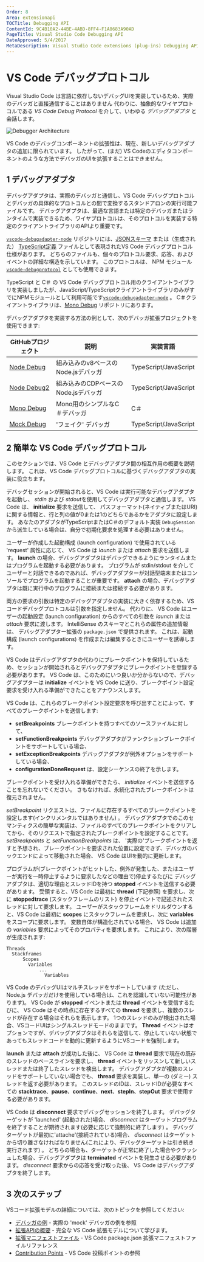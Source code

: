 ```yaml
---
Order: 8
Area: extensionapi
TOCTitle: Debugging API
ContentId: 9C4B10A2-44BE-4ABD-8FF4-F1A8683A90AD
PageTitle: Visual Studio Code Debugging API
DateApproved: 5/4/2017
MetaDescription: Visual Studio Code extensions (plug-ins) Debugging API.
---
```


# VS Code デバッグプロトコル

  Visual Studio Code は言語に依存しないデバッグUIを実装しているため、実際のデバッガと直接通信することはありません
  代わりに、抽象的なワイヤプロトコルである *VS Code Debug Protocol* を介して、いわゆる *デバッグアダプタ* と会話します。

  ![Debugger Architecture](images/api-debugging/debug-arch.png)

  VS Code のデバッグコンポーネントの拡張性は、現在、新しいデバッグアダプタの追加に限られています。
  したがって、(まだ) VS Codeのエディタコンポーネントのような方法でデバッガのUIを拡張することはできません。

## 1 デバッグアダプタ

  デバッグアダプタは、実際のデバッガと通信し、VS Code デバッグプロトコルとデバッガの具体的なプロトコルとの間で変換するスタンドアロンの実行可能ファイルです。
  デバッグアダプタは、最適な言語または特定のデバッガまたはランタイムで実装できるため、ワイヤプロトコルは、そのプロトコルを実装する特定のクライアントライブラリのAPIより重要です。

  [`vscode-debugadapter-node`](https://github.com/Microsoft/vscode-debugadapter-node) リポジトリには、[JSONスキーマ](https://github.com/Microsoft/vscode-debugadapter-node/blob/master/debugProtocol.json) または（生成された） [TypeScript定義](https://github.com/Microsoft/vscode-debugadapter-node/blob/master/protocol/src/debugProtocol.ts) ファイルとして表現されたVS Code デバッグプロトコル仕様があります。
  どちらのファイルも、個々のプロトコル要求、応答、およびイベントの詳細な構造を示しています。
  このプロトコルは、 NPM モジュール [`vscode-debugprotocol`](https://www.npmjs.com/package/vscode-debugprotocol) としても使用できます。

  TypeScript と C＃ の VS Code デバッグプロトコル用のクライアントライブラリを実装しましたが、JavaScript/TypeScriptクライアントライブラリのみがすでにNPMモジュールとして利用可能です[`vscode-debugadapter-node`](https://github.com/Microsoft/vscode-debugadapter-node) 。 C＃クライアントライブラリは、[Mono Debug](https://github.com/Microsoft/vscode-mono-debug/blob/master/src/DebugSession.cs) リポジトリにあります。

  デバッグアダプタを実装する方法の例として、次のデバッガ拡張プロジェクトを使用できます:

  GitHubプロジェクト| 説明| 実装言語
  --- | --- | ---
  [Node Debug](https://github.com/Microsoft/vscode-node-debug.git) | 組み込みのv8ベースのNode.jsデバッガ| TypeScript/JavaScript
  [Node Debug2](https://github.com/Microsoft/vscode-node-debug2.git) | 組み込みのCDPベースのNode.jsデバッガ| TypeScript/JavaScript
  [Mono Debug](https://github.com/Microsoft/vscode-mono-debug.git) | Mono用のシンプルなC＃デバッガ| C＃
  [Mock Debug](https://github.com/Microsoft/vscode-mock-debug.git) | 'フェイク' デバッガ | TypeScript/JavaScript

## 2 簡単な VS Code デバッグプロトコル

  このセクションでは、VS Code とデバッグアダプタ間の相互作用の概要を説明します。
  これは、VS Code デバッグプロトコルに基づくデバッグアダプタの実装に役立ちます。

  デバッグセッションが開始されると、VS Code は実行可能なデバッグアダプタを起動し、 *stdin* および *stdout*を使用してデバッグアダプタと通信します。
  VS Code は、 **initialize** 要求を送信して、 パスフォーマット(ネイティブまたはURI) に関する情報と、行と列の値が0または1のどちらであるかをアダプタに設定します。
  あなたのアダプタがTypeScriptまたはC＃のデフォルト実装 `DebugSession` から派生している場合は、自分で初期化要求を処理する必要はありません。

  ユーザーが作成した起動構成 (launch configuration) で使用されている 'request' 属性に応じて、 VS Code は *launch* または *attach* 要求を送信します。
  **launch** の場合、デバッグアダプタはデバッグできるようにランタイムまたはプログラムを起動する必要があります。
  プログラムが stdin/stdout を介してユーザーと対話できるのであれば、デバッグアダプターが対話型端末またはコンソールでプログラムを起動することが重要です。
  **attach** の場合、デバッグアダプタは既に実行中のプログラムに接続または接続する必要があります。

  両方の要求の引数は特定のデバッグアダプタの実装に大きく依存するため、VSコードデバッグプロトコルは引数を指定しません。
  代わりに、 VS Code はユーザーの起動設定 (launch configuration) からのすべての引数を *launch* または *attach* 要求に渡します。
  IntelliSense のスキーマとこれらの属性の追加情報は、 デバッグアダプター拡張の `package.json` で提供されます。
  これは、起動構成 (launch configurations) を作成または編集するときにユーザーを誘導します。

  VS Code はデバッグアダプタの代わりにブレークポイントを保持しているため、セッションが開始されるとデバッグアダプタにブレークポイントを登録する必要があります。
  VS Code は、このためにいつ良いか分からないので、デバッグアダプターは **initialize** イベントを VS Code に送り、ブレークポイント設定要求を受け入れる準備ができたことをアナウンスします。

  VS Code は、これらのブレークポイント設定要求を呼び出すことによって、すべてのブレークポイントを送信します:

  * **setBreakpoints** ブレークポイントを持つすべてのソースファイルに対して、
  * **setFunctionBreakpoints** デバッグアダプタがファンクションブレークポイントをサポートしている場合、
  * **setExceptionBreakpoints** デバッグアダプタが例外オプションをサポートしている場合、
  * **configurationDoneRequest** は、設定シーケンスの終了を示します。

  ブレークポイントを受け入れる準備ができたら、 *initialize* イベントを送信することを忘れないでください。
  さもなければ、永続化されたブレークポイントは復元されません。

  *setBreakpoint* リクエストは、ファイルに存在するすべてのブレークポイントを設定します(インクリメンタルではありません) 。
  デバッグアダプタでのこのセマンティクスの簡単な実装は、ファイルのすべてのブレークポイントをクリアしてから、そのリクエストで指定されたブレークポイントを設定することです。
  *setBreakpoints* と *setFunctionBreakpoints* は、 '実際の'ブレークポイントを返すと予想され、ブレークポイントを要求された位置に設定できず、デバッガのバックエンドによって移動された場合、 VS Code はUIを動的に更新します。

  プログラムが(ブレークポイントがヒットした、例外が発生した、またはユーザーが実行を一時停止するように要求したなどの理由で)停止するたびに 
  デバッグアダプタは、適切な理由とスレッドIDを持つ **stopped** イベントを送信する必要があります。
  受領すると、VS Code は最初に **thread** (下記参照) を要求し、次に **stoppedtrace** (スタックフレームのリスト) を停止イベントで記述されたスレッドに対して要求します。
  ユーザーがスタックフレームをドリルダウンすると、VS Code は最初に **scopes** にスタックフレームを要求し、次に **variables** をスコープに要求します。
  変数自体が構造化されている場合、 VS Code は追加の *variables* 要求によってそのプロパティを要求します。
  これにより、次の階層が生成されます:

  ```
  Threads
    Stackframes
        Scopes
          Variables
              ...
                Variables
  ```

  VS Code のデバッグUIはマルチスレッドをサポートしています (ただし、 Node.js デバッガだけを使用している場合は、これを認識していない可能性があります)。
  VS Code が **stopped** イベントまたは **thread** イベントを受信するたびに、 VS Code はその時点に存在するすべての **thread** を要求し、複数のスレッドが存在する場合はそれらを表示します。
  1つのスレッドのみが検出された場合、VSコードUIはシングルスレッドモードのままです。
  **Thread** イベントはオプションですが、デバッグアダプタはそれらを送信して、停止していない状態であってもスレッドコードを動的に更新するようにVSコードを強制します。

  **launch** または **attach** が成功した後に、 VS Code は **thread** 要求で現在の既存のスレッドのベースラインを要求し、 **thread** イベントをリッスンして新しいスレッドまたは終了したスレッドを検出します。
  デバッグアダプタが複数のスレッドをサポートしていない場合でも、 **thread** 要求を実装し、単一の (ダミー) スレッドを返す必要があります。
  このスレッドのIDは、スレッドIDが必要なすべての **stacktrace**、**pause**、**continue**、**next**、**stepIn**、**stepOut** 要求で使用する必要があります。

  VS Code は **disconnect** 要求でデバッグセッションを終了します。
  デバッグターゲットが 'launched' (起動された)場合、 *disconnect* はターゲットプログラムを終了することが期待されます(必要に応じて強制的に終了します) 。
  デバッグターゲットが最初に'attache'(接続されている)場合、 *disconnect* はターゲットから切り離さなければなりません(これにより、デバッグターゲットは引き続き実行されます) 。
  どちらの場合も、ターゲットが正常に終了した場合やクラッシュした場合、デバッグアダプタは **terminated** イベントを発生させる必要があります。
  *disconnect* 要求からの応答を受け取った後、 VS Code はデバッグアダプタを終了します。

## 3 次のステップ

  VSコード拡張モデルの詳細については、次のトピックを参照してください:

  * [デバッガの例](/docs/extensions/example-debuggers.md) - 実際の 'mock' デバッガの例を参照
  * [拡張APIの概要](/docs/extensionAPI/overview.md) - 完全な VS Code 拡張モデルについて学びます。
  * [拡張マニフェストファイル](/docs/extensionAPI/extension-manifest.md) - VS Code package.json 拡張マニフェストファイルリファレンス
  * [Contribution Points](/docs/extensionAPI/extension-points.md) - VS Code 投稿ポイントの参照
